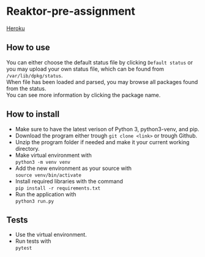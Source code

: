 # Reaktor-pre-assignment 

[Heroku](https://thawing-ravine-57333.herokuapp.com/)  

## How to use  
You can either choose the default status file by clicking `Default status` or you may upload your own status file, which can be found from `/var/lib/dpkg/status`.  
When file has been loaded and parsed, you may browse all packages found from the status.  
You can see more information by clicking the package name.  

## How to install
* Make sure to have the latest verison of Python 3, python3-venv, and pip.
* Download the program either trough `git clone <link>` or trough Github.
* Unzip the program folder if needed and make it your current working directory.
* Make virtual environment with  
`python3 -m venv venv`  
* Add the new environment as your source with  
`source venv/bin/activate`  
* Install required libraries with the command  
`pip install -r requirements.txt`  
* Run the application with  
`python3 run.py` 

## Tests
* Use the virtual environment.  
* Run tests with  
`pytest` 

